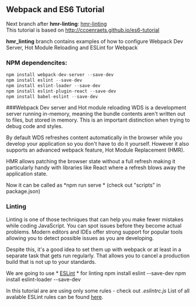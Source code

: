 ## Webpack and ES6 Tutorial

Next branch after **hmr-linting**: [hmr-linting](https://github.com/iTechJ/webpack/tree/multi-config)  
This tutorial is based on http://ccoenraets.github.io/es6-tutorial  

**hmr_linting** branch contains examples of how to configure Webpack Dev Server, Hot Module Reloading and ESLint for Webpack

### NPM dependencites:
```javascript
npm install webpack-dev-server --save-dev
npm install eslint --save-dev
npm install eslint-loader --save-dev
npm install eslint-plugin-react --save-dev
npm install babel-eslint --save-dev
```

###Webpack Dev server and Hot module reloading
WDS is a development server running in-memory, meaning the bundle contents aren't written out to files, but stored in memory. This is an important distinction when trying to debug code and styles.

By default WDS refreshes content automatically in the browser while you develop your application so you don't have to do it yourself. However it also supports an advanced webpack feature, Hot Module Replacement (HMR).

HMR allows patching the browser state without a full refresh making it particularly handy with libraries like React where a refresh blows away the application state.

Now it can be called as *npm run serve * (check out "scripts" in package.json)

### Linting
Linting is one of those techniques that can help you make fewer mistakes while coding JavaScript.
You can spot issues before they become actual problems.
Modern editors and IDEs offer strong support for popular tools allowing you to detect possible issues as you are developing.

Despite this, it's a good idea to set them up with webpack or at least in a separate task that gets run regularly.
That allows you to cancel a production build that is not up to your standards.

We are going to use * [ESLint](http://eslint.org/) * for linting
npm install eslint --save-dev
npm install eslint-loader --save-dev

In this tutorial are are using only some rules - check out *.eslintrc.js*
List of all avalable ESLint rules can be found [here](http://eslint.org/docs/rules/).